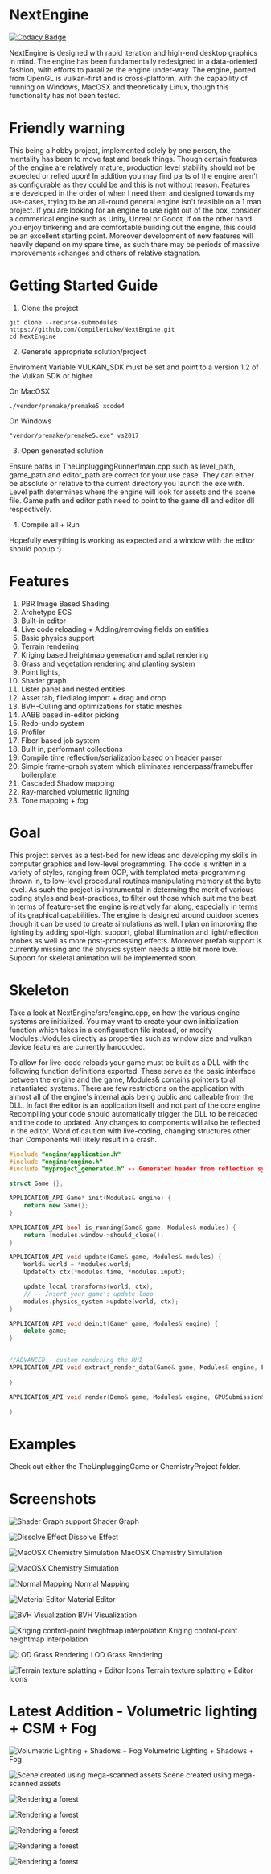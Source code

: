 # NextEngine
[![Codacy Badge](https://api.codacy.com/project/badge/Grade/56322335a66b4e599ea0ad0ba46a2bc9)](https://app.codacy.com/manual/CompilerLuke/NextEngine?utm_source=github.com&utm_medium=referral&utm_content=CompilerLuke/NextEngine&utm_campaign=Badge_Grade_Settings)

NextEngine is designed with rapid iteration and high-end desktop graphics in mind. The engine has been fundamentally redesigned in a data-oriented fashion, with efforts to parallize the engine under-way. The engine, ported from OpenGL is vulkan-first and is cross-platform, with the capability of running on Windows, MacOSX and theoretically Linux, though this functionality has not been tested. 


# Friendly warning
This being a hobby project, implemented solely by one person, the mentality has been to move fast and break things. Though certain features of the engine are relatively mature, production level stability should not be expected or relied upon! In addition you may find parts of the engine aren't as configurable as they could be and this is not without reason. Features are developed in the order of when I need them and designed towards my use-cases, trying to be an all-round general engine isn't feasible on a 1 man project. If you are looking for an engine to use right out of the box, consider a commerical engine such as Unity, Unreal or Godot. If on the other hand you enjoy tinkering and are comfortable building out the engine, this could be an excellent starting point. Moreover development of new features will heavily depend on my spare time, as such there may be periods of massive improvements+changes and others of relative stagnation.

# Getting Started Guide

1. Clone the project
```console
git clone --recurse-submodules https://github.com/CompilerLuke/NextEngine.git
cd NextEngine
```
2. Generate appropriate solution/project

Enviroment Variable VULKAN_SDK must be set and point to a version 1.2 of the Vulkan SDK or higher

On MacOSX

```console
./vendor/premake/premake5 xcode4
```
On Windows

```console
"vendor/premake/premake5.exe" vs2017
```

3. Open generated solution

Ensure paths in TheUnpluggingRunner/main.cpp such as level_path, game_path and editor_path are correct for your use case. They can either be absolute or relative to the current directory you launch the exe with. Level path determines where the engine will look for assets and the scene file. Game path and editor path need to point to the game dll and editor dll respectively. 

4. Compile all + Run

Hopefully everything is working as expected and a window with the editor should popup :)

# Features
1. PBR Image Based Shading
2. Archetype ECS
3. Built-in editor
4. Live code reloading + Adding/removing fields on entities
5. Basic physics support
6. Terrain rendering 
7. Kriging based heightmap generation and splat rendering
8. Grass and vegetation rendering and planting system
9. Point lights, 
10. Shader graph
11. Lister panel and nested entities
12. Asset tab, filedialog import + drag and drop
13. BVH-Culling and optimizations for static meshes
14. AABB based in-editor picking
15. Redo-undo system
16. Profiler
17. Fiber-based job system
18. Built in, performant collections
19. Compile time reflection/serialization based on header parser
20. Simple frame-graph system which eliminates renderpass/framebuffer boilerplate
21. Cascaded Shadow mapping
22. Ray-marched volumetric lighting
23. Tone mapping + fog

# Goal
This project serves as a test-bed for new ideas and developing my skills in computer graphics and low-level programming. The code is written in a variety of styles, ranging from OOP, with templated meta-programming thrown in, to low-level procedural routines manipulating memory at the byte level. As such the project is instrumental in determing the merit of various coding styles and best-practices, to filter out those which suit me the best. In terms of feature-set the engine is relatively far along, especially in terms of its graphical capabilities. The engine is designed around outdoor scenes though it can be used to create simulations as well. I plan on improving the lighting by adding spot-light support, global illumination and light/reflection probes as well as more post-processing effects. Moreover prefab support is currently missing and the physics system needs a little bit more love. Support for skeletal animation will be implemented soon. 

# Skeleton

Take a look at NextEngine/src/engine.cpp, on how the various engine systems are initialized. You may want to create your own initialization function which takes in a configuration file instead, or modify Modules::Modules directly as properties such as window size and vulkan device features are currently hardcoded.

To allow for live-code reloads your game must be built as a DLL with the following function definitions exported. These serve as the basic interface between the engine and the game, Modules& contains pointers to all instantiated systems. There are few restrictions on the application with almost all of the engine's internal apis being public and calleable from the DLL. In fact the editor is an application itself and not part of the core engine. Recompiling your code should automatically trigger the DLL to be reloaded and the code to updated. Any changes to components will also be reflected in the editor. Word of caution with live-coding, changing structures other than Components will likely result in a crash. 

```c++
#include "engine/application.h"
#include "engine/engine.h"
#include "myproject_generated.h" -- Generated header from reflection system, includes component definitions

struct Game {};

APPLICATION_API Game* init(Modules& engine) {
    return new Game{};
}

APPLICATION_API bool is_running(Game& game, Modules& modules) {
    return !modules.window->should_close();
}

APPLICATION_API void update(Game& game, Modules& modules) {
    World& world = *modules.world;
    UpdateCtx ctx(*modules.time, *modules.input);

    update_local_transforms(world, ctx);
    // -- Insert your game's update loop
    modules.physics_system->update(world, ctx);
}

APPLICATION_API void deinit(Game* game, Modules& engine) {
    delete game;
}


//ADVANCED - custom rendering the RHI
APPLICATION_API void extract_render_data(Game& game, Modules& engine, FrameData& data) {
    
}

APPLICATION_API void render(Demo& game, Modules& engine, GPUSubmission& gpu_submission, FrameData& data) {
    
}

```

# Examples
Check out either the TheUnpluggingGame or ChemistryProject folder.

# Screenshots

![Shader Graph support](https://media.discordapp.net/attachments/490868844760530944/768536285861380168/shadergraph_demo.JPG?width=2688&height=776)
Shader Graph

![Dissolve Effect](https://media.discordapp.net/attachments/490868844760530944/615550417794891803/Screenshot_190.png?width=2400&height=1350)
Dissolve Effect

![MacOSX Chemistry Simulation](https://cdn.discordapp.com/attachments/490868844760530944/774741962640064532/Screenshot_2020-11-07_at_22.07.05.png)
MacOSX Chemistry Simulation

![MacOSX Chemistry Simulation](https://cdn.discordapp.com/attachments/490868844760530944/774742011923398656/Screenshot_2020-11-07_at_22.03.36.png)

![Normal Mapping](https://media.discordapp.net/attachments/490868844760530944/726342993606475816/Wood.PNG)
Normal Mapping

![Material Editor](https://media.discordapp.net/attachments/490868844760530944/725715187125977119/cubemap.PNG?width=2684&height=1351)
Material Editor

![BVH Visualization](https://media.discordapp.net/attachments/490868844760530944/690621959016546344/algo.PNG)
BVH Visualization

![Kriging control-point heightmap interpolation](https://media.discordapp.net/attachments/490868844760530944/731453786064683079/kriging.PNG)
Kriging control-point heightmap interpolation

![LOD Grass Rendering](https://media.discordapp.net/attachments/490868844760530944/737713178166820945/lods.JPG?width=2338&height=1349)
LOD Grass Rendering

![Terrain texture splatting + Editor Icons](https://media.discordapp.net/attachments/490868844760530944/770595325739401226/Screenshot_2020-10-27_at_11.25.30.png?width=2308&height=1350)
Terrain texture splatting + Editor Icons

# Latest Addition - Volumetric lighting + CSM + Fog
![Volumetric Lighting + Shadows + Fog](https://media.discordapp.net/attachments/490868844760530944/683654920368554017/TreesAnime.PNG)
Volumetric Lighting + Shadows + Fog

![Scene created using mega-scanned assets](https://media.discordapp.net/attachments/582610879808274442/648229569949728788/Screenshot_206.png?width=2400&height=1350)
Scene created using mega-scanned assets

![Rendering a forest](https://cdn.discordapp.com/attachments/582610879808274442/779998285821771806/Base_Profile_Screenshot_2020.11.22_-_10.03.36.68.png)

![Rendering a forest](https://cdn.discordapp.com/attachments/582610879808274442/779998294284959744/Base_Profile_Screenshot_2020.11.22_-_10.04.33.98.png)

![Rendering a forest](https://cdn.discordapp.com/attachments/582610879808274442/779999203501408276/house_between_trees.png)

![Rendering a forest](https://cdn.discordapp.com/attachments/582610879808274442/779999437077872701/house_between_trees2.png)

![Rendering a forest](https://cdn.discordapp.com/attachments/582610879808274442/779999524022255626/Base_Profile_Screenshot_2020.11.22_-_10.05.59.58.png)




